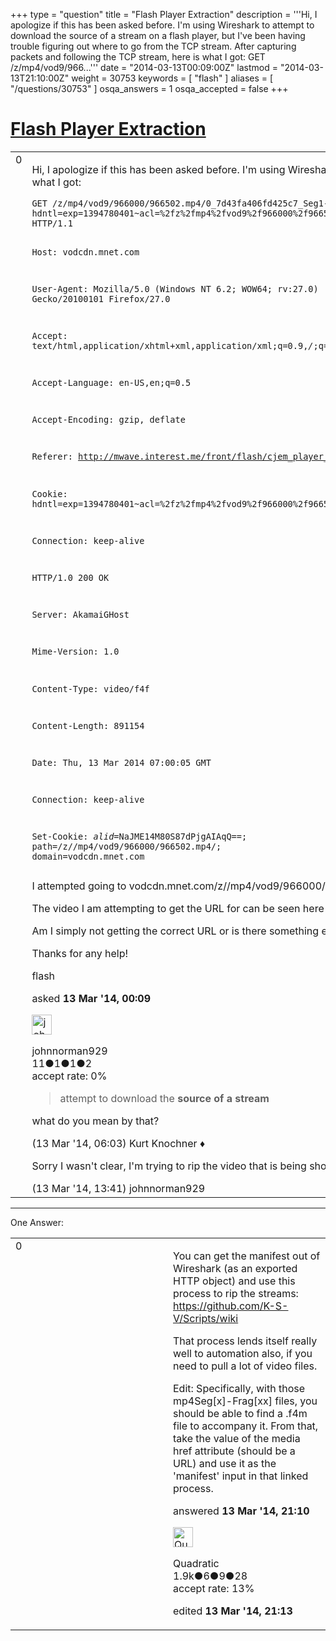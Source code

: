+++
type = "question"
title = "Flash Player Extraction"
description = '''Hi, I apologize if this has been asked before. I&#x27;m using Wireshark to attempt to download the source of a stream on a flash player, but I&#x27;ve been having trouble figuring out where to go from the TCP stream. After capturing packets and following the TCP stream, here is what I got: GET /z/mp4/vod9/966...'''
date = "2014-03-13T00:09:00Z"
lastmod = "2014-03-13T21:10:00Z"
weight = 30753
keywords = [ "flash" ]
aliases = [ "/questions/30753" ]
osqa_answers = 1
osqa_accepted = false
+++

<div class="headNormal">

# [Flash Player Extraction](/questions/30753/flash-player-extraction)

</div>

<div id="main-body">

<div id="askform">

<table id="question-table" style="width:100%;"><colgroup><col style="width: 50%" /><col style="width: 50%" /></colgroup><tbody><tr class="odd"><td style="width: 30px; vertical-align: top"><div class="vote-buttons"><span id="post-30753-upvote" class="ajax-command post-vote up" rel="nofollow" title="I like this post (click again to cancel)"> </span><div id="post-30753-score" class="post-score" title="current number of votes">0</div><span id="post-30753-downvote" class="ajax-command post-vote down" rel="nofollow" title="I dont like this post (click again to cancel)"> </span> <span id="favorite-mark" class="ajax-command favorite-mark" rel="nofollow" title="mark/unmark this question as favorite (click again to cancel)"> </span><div id="favorite-count" class="favorite-count"></div></div></td><td><div id="item-right"><div class="question-body"><p>Hi, I apologize if this has been asked before. I'm using Wireshark to attempt to download the source of a stream on a flash player, but I've been having trouble figuring out where to go from the TCP stream. After capturing packets and following the TCP stream, here is what I got:</p><pre><code>GET /z/mp4/vod9/966000/966502.mp4/0_7d43fa406fd425c7_Seg1-Frag3?hdntl=exp=1394780401~acl=%2fz%2fmp4%2fvod9%2f966000%2f966502.mp4%2f*~data=hdntl~hmac=aea1bafcae3f200e7aef29d463fe32325e2d354422f7456436bba763097f25f3&amp;als=9.66,30,8.57,0,635,10044,24.31,1,0,118,f,2.35,249.04,f,s,TVJGVFPHVFST,3.0.3,118&amp;hdcore=3.0.3 HTTP/1.1

Host: vodcdn.mnet.com

User-Agent: Mozilla/5.0 (Windows NT 6.2; WOW64; rv:27.0) Gecko/20100101 Firefox/27.0

Accept: text/html,application/xhtml+xml,application/xml;q=0.9,*/*;q=0.8

Accept-Language: en-US,en;q=0.5

Accept-Encoding: gzip, deflate

Referer: http://mwave.interest.me/front/flash/cjem_player_tv.swf?v=9

Cookie: hdntl=exp=1394780401~acl=%2fz%2fmp4%2fvod9%2f966000%2f966502.mp4%2f*~data=hdntl~hmac=aea1bafcae3f200e7aef29d463fe32325e2d354422f7456436bba763097f25f3

Connection: keep-alive

HTTP/1.0 200 OK

Server: AkamaiGHost

Mime-Version: 1.0

Content-Type: video/f4f

Content-Length: 891154

Date: Thu, 13 Mar 2014 07:00:05 GMT

Connection: keep-alive

Set-Cookie: _alid_=NaJME14M80S87dPjgAIAqQ==; path=/z//mp4/vod9/966000/966502.mp4/; domain=vodcdn.mnet.com</code></pre><p>I attempted going to vodcdn.mnet.com/z//mp4/vod9/966000/966502.mp4/ and other combinations, but all give me Access Denied errors.</p><p>The video I am attempting to get the URL for can be seen here <a href="http://mwave.interest.me/mnettv/videodetail.m?searchVideoDetailVO.clip_id=160106.">http://mwave.interest.me/mnettv/videodetail.m?searchVideoDetailVO.clip_id=160106.</a> The video seems to be downloading in fragments, though I'm not sure...</p><p>Am I simply not getting the correct URL or is there something else I have to do?</p><p>Thanks for any help!</p></div><div id="question-tags" class="tags-container tags"><span class="post-tag tag-link-flash" rel="tag" title="see questions tagged &#39;flash&#39;">flash</span></div><div id="question-controls" class="post-controls"></div><div class="post-update-info-container"><div class="post-update-info post-update-info-user"><p>asked <strong>13 Mar '14, 00:09</strong></p><img src="https://secure.gravatar.com/avatar/073db3237cf24290e05b65025aa95fc7?s=32&amp;d=identicon&amp;r=g" class="gravatar" width="32" height="32" alt="johnnorman929&#39;s gravatar image" /><p><span>johnnorman929</span><br />
<span class="score" title="11 reputation points">11</span><span title="1 badges"><span class="badge1">●</span><span class="badgecount">1</span></span><span title="1 badges"><span class="silver">●</span><span class="badgecount">1</span></span><span title="2 badges"><span class="bronze">●</span><span class="badgecount">2</span></span><br />
<span class="accept_rate" title="Rate of the user&#39;s accepted answers">accept rate:</span> <span title="johnnorman929 has no accepted answers">0%</span></p></div></div><div id="comments-container-30753" class="comments-container"><span id="30763"></span><div id="comment-30763" class="comment"><div id="post-30763-score" class="comment-score"></div><div class="comment-text"><blockquote><p>attempt to download the <strong>source of a stream</strong></p></blockquote><p>what do you mean by that?</p></div><div id="comment-30763-info" class="comment-info"><span class="comment-age">(13 Mar '14, 06:03)</span> <span class="comment-user userinfo">Kurt Knochner ♦</span></div></div><span id="30779"></span><div id="comment-30779" class="comment"><div id="post-30779-score" class="comment-score"></div><div class="comment-text"><p>Sorry I wasn't clear, I'm trying to rip the video that is being shown by the player.</p></div><div id="comment-30779-info" class="comment-info"><span class="comment-age">(13 Mar '14, 13:41)</span> <span class="comment-user userinfo">johnnorman929</span></div></div></div><div id="comment-tools-30753" class="comment-tools"></div><div class="clear"></div><div id="comment-30753-form-container" class="comment-form-container"></div><div class="clear"></div></div></td></tr></tbody></table>

------------------------------------------------------------------------

<div class="tabBar">

<span id="sort-top"></span>

<div class="headQuestions">

One Answer:

</div>

</div>

<span id="30785"></span>

<div id="answer-container-30785" class="answer">

<table style="width:100%;"><colgroup><col style="width: 50%" /><col style="width: 50%" /></colgroup><tbody><tr class="odd"><td style="width: 30px; vertical-align: top"><div class="vote-buttons"><span id="post-30785-upvote" class="ajax-command post-vote up" rel="nofollow" title="I like this post (click again to cancel)"> </span><div id="post-30785-score" class="post-score" title="current number of votes">0</div><span id="post-30785-downvote" class="ajax-command post-vote down" rel="nofollow" title="I dont like this post (click again to cancel)"> </span></div></td><td><div class="item-right"><div class="answer-body"><p>You can get the manifest out of Wireshark (as an exported HTTP object) and use this process to rip the streams: <a href="https://github.com/K-S-V/Scripts/wiki">https://github.com/K-S-V/Scripts/wiki</a></p><p>That process lends itself really well to automation also, if you need to pull a lot of video files.</p><p>Edit: Specifically, with those mp4Seg[x]-Frag[xx] files, you should be able to find a .f4m file to accompany it. From that, take the value of the media href attribute (should be a URL) and use it as the 'manifest' input in that linked process.</p></div><div class="answer-controls post-controls"></div><div class="post-update-info-container"><div class="post-update-info post-update-info-user"><p>answered <strong>13 Mar '14, 21:10</strong></p><img src="https://secure.gravatar.com/avatar/f533c5f20f9c9afbf4b03de08a100e11?s=32&amp;d=identicon&amp;r=g" class="gravatar" width="32" height="32" alt="Quadratic&#39;s gravatar image" /><p><span>Quadratic</span><br />
<span class="score" title="1885 reputation points"><span>1.9k</span></span><span title="6 badges"><span class="badge1">●</span><span class="badgecount">6</span></span><span title="9 badges"><span class="silver">●</span><span class="badgecount">9</span></span><span title="28 badges"><span class="bronze">●</span><span class="badgecount">28</span></span><br />
<span class="accept_rate" title="Rate of the user&#39;s accepted answers">accept rate:</span> <span title="Quadratic has 23 accepted answers">13%</span></p></div><div class="post-update-info post-update-info-edited"><p><span> edited <strong>13 Mar '14, 21:13</strong> </span></p></div></div><div id="comments-container-30785" class="comments-container"></div><div id="comment-tools-30785" class="comment-tools"></div><div class="clear"></div><div id="comment-30785-form-container" class="comment-form-container"></div><div class="clear"></div></div></td></tr></tbody></table>

</div>

<div class="paginator-container-left">

</div>

</div>

</div>

